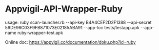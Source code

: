 Appvigil-API-Wrapper-Ruby
=========================

usage: ruby scan-launcher.rb --api-key B4A4CEF2D2F1388 --api-secret 56DE96C03F9FB871073E02185ABA91 --app-loc tests/testapp.apk --app-name ruby-wrapper-test.apk

Online doc: https://appvigil.co/documentation/doku.php?id=ruby
